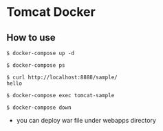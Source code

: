 # Tomcat Docker

## How to use

```shell
$ docker-compose up -d

$ docker-compose ps

$ curl http://localhost:8888/sample/
hello

$ docker-compose exec tomcat-sample

$ docker-compose down
```

- you can deploy war file under webapps directory
